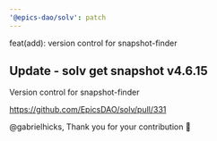 ```yaml
---
'@epics-dao/solv': patch
---
```


feat(add): version control for snapshot-finder

## Update - solv get snapshot v4.6.15

Version control for snapshot-finder

https://github.com/EpicsDAO/solv/pull/331

@gabrielhicks, Thank you for your contribution 🎊
